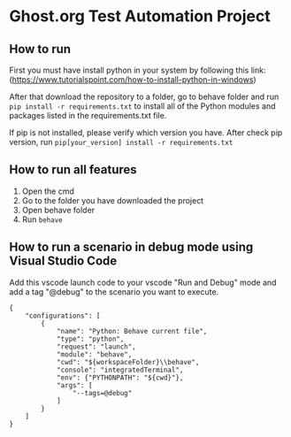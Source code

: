 # Ghost.org Test Automation Project

## How to run

First you must have install python in your system by following this link: (https://www.tutorialspoint.com/how-to-install-python-in-windows)

After that download the repository to a folder, go to behave folder and run `pip install -r requirements.txt` to install all of the Python modules and packages listed in the requirements.txt file.

If pip is not installed, please verify which version you have. After check pip version, run `pip[your_version] install -r requirements.txt`

## How to run all features

1. Open the cmd
2. Go to the folder you have downloaded the project
3. Open behave folder
4. Run `behave`

## How to run a scenario in debug mode using Visual Studio Code

Add this vscode launch code to your vscode "Run and Debug" mode and add a tag "@debug" to the scenario you want to execute.

```
{
    "configurations": [
        {
            "name": "Python: Behave current file",
            "type": "python",
            "request": "launch",
            "module": "behave",
            "cwd": "${workspaceFolder}\\behave",
            "console": "integratedTerminal",
            "env": {"PYTHONPATH": "${cwd}"},
            "args": [
                "--tags=@debug"
            ]
        }
    ]
}

```
